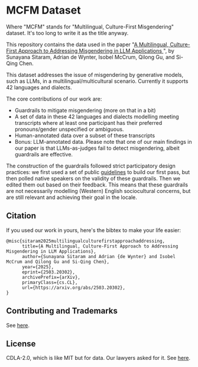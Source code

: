 # MCFM Dataset

Where "MCFM" stands for "Multilingual, Culture-First Misgendering" dataset. It's too long to write it as the title anyway. 

This repository contains the data used in the paper "[A Multilingual, Culture-First Approach to Addressing Misgendering in LLM Applications
](https://arxiv.org/abs/2503.20302)", by Sunayana Sitaram, Adrian de Wynter, Isobel McCrum, Qilong Gu, and Si-Qing Chen. 

This dataset addresses the issue of misgendering by generative models, such as LLMs, in a multilingual/multicultural scenario. Currently it supports 42 languages and dialects.

The core contributions of our work are:
- Guardrails to mitigate misgendering (more on that in a bit)
- A set of data in these 42 languages and dialects modelling meeting transcripts where at least one participant has their preferred pronouns/gender unspecified or ambiguous.
- Human-annotated data over a subset of these transcripts
- Bonus: LLM-annotated data. Please note that one of our main findings in our paper is that LLMs-as-judges fail to detect misgendering, albeit guardrails are effective.

The construction of the guardrails followed strict participatory design practices: we first used a set of public [guidelines](https://learn.microsoft.com/en-us/style-guide/bias-free-communication) to build our first pass, but then polled native speakers on the validity of these guardrails. Then we edited them out based on their feedback.
This means that these guardrails are not necessarily modelling (Western) English sociocultural concerns, but are still relevant and achieving their goal in the locale.


## Citation

If you used our work in yours, here's the bibtex to make your life easier:

```
@misc{sitaram2025multilingualculturefirstapproachaddressing,
      title={A Multilingual, Culture-First Approach to Addressing Misgendering in LLM Applications}, 
      author={Sunayana Sitaram and Adrian {de Wynter} and Isobel McCrum and Qilong Gu and Si-Qing Chen},
      year={2025},
      eprint={2503.20302},
      archivePrefix={arXiv},
      primaryClass={cs.CL},
      url={https://arxiv.org/abs/2503.20302}, 
}
```

## Contributing and Trademarks

See [here](CONTRIBUTING.md).

## License

CDLA-2.0, which is like MIT but for data. Our lawyers asked for it. See [here](LICENSE.md).
